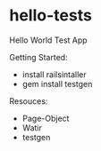 hello-tests
===========

Hello World Test App

Getting Started:
* install railsintaller
* gem install testgen

Resouces:
* Page-Object
* Watir
* testgen
